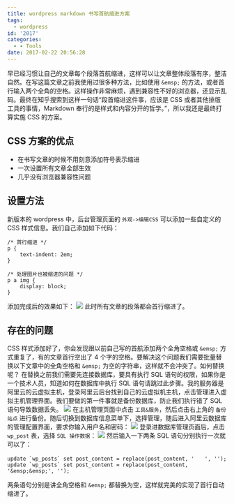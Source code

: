 ```yaml
---
title: wordpress markdown 书写首航缩进方案
tags:
  - wordpress
id: '2017'
categories:
  - - Tools
date: 2017-02-22 20:56:28
---
```


早已经习惯让自己的文章每个段落首航缩进，这样可以让文章整体段落有序，整洁自然。在写这篇文章之前我使用过很多种方法，比如使用 `&emsp;` 的方法，或者首行输入两个全角的空格。这样操作非常麻烦，遇到兼容性不好的浏览器，还显示乱码。最终在知乎搜索到这样一句话“段首缩进这件事，应该是 CSS 或者其他排版工具的事情，Markdown 奉行的是样式和内容分开的哲学。”，所以我还是最终打算实施 CSS 的方案。
<!-- more -->
## CSS 方案的优点

*   在书写文章的时候不用刻意添加符号表示缩进
*   一次设置所有文章全部生效
*   几乎没有浏览器兼容性问题

## 设置方法

新版本的 wordpress 中，后台管理页面的 `外观->编辑CSS` 可以添加一些自定义的 CSS 样式信息。我们自己添加如下代码：

```
/* 首行缩进 */
p {
    text-indent: 2em;
}

/* 处理图片也被缩进的问题 */
p a img {
    display: block;
}
```

添加完成后的效果如下： [![](http://www.mycode.net.cn/wp-content/uploads/2017/02/8E443742-7C72-44A8-BAAC-7F2748EDAE11.jpg)](http://www.mycode.net.cn/wp-content/uploads/2017/02/8E443742-7C72-44A8-BAAC-7F2748EDAE11.jpg) 此时所有文章的段落都会首行缩进了。

## 存在的问题

CSS 样式添加好了，你会发现跟以前自己写的首航添加两个全角空格或 `&emsp;` 方式重复了，有的文章首行空出了 4 个字的空格。要解决这个问题我们需要批量替换以下文章中的全角空格和 `&emsp;` 为空的字符串，这样就不会冲突了。如何替换呢？ 在替换之前我们需要先连接数据库，要具有执行 SQL 语句的权限，如果你是一个技术人员，知道如何在数据库中执行 SQL 语句请跳过此步骤。我的服务器是阿里云的云虚拟主机，登录阿里云后台找到自己的云虚拟机主机，点击管理进入虚拟主机管理界面。我们要做的第一件事就是备份数据库，防止我们执行错了 SQL 语句导致数据丢失。 [![](http://www.mycode.net.cn/wp-content/uploads/2017/02/屏幕快照-2017-02-22-20.49.48.png)](http://www.mycode.net.cn/wp-content/uploads/2017/02/屏幕快照-2017-02-22-20.49.48.png) 在主机管理页面中点击 `工具&服务`，然后点击右上角的 `备份站点` 进行备份。随后切换到数据库信息菜单下，选择管理，随后进入阿里云数据库的管理配置界面，要求你输入用户名和密码： [![](http://www.mycode.net.cn/wp-content/uploads/2017/02/屏幕快照-2017-02-22-20.51.42.png)](http://www.mycode.net.cn/wp-content/uploads/2017/02/屏幕快照-2017-02-22-20.51.42.png) 登录进数据库管理页面后，点击 `wp_post` 表，选择 `SQL 操作数据`： [![](http://www.mycode.net.cn/wp-content/uploads/2017/02/屏幕快照-2017-02-22-20.53.35.png)](http://www.mycode.net.cn/wp-content/uploads/2017/02/屏幕快照-2017-02-22-20.53.35.png) 然后输入一下两条 SQL 语句分别执行一次就可以了：

```
update `wp_posts` set post_content = replace(post_content, '　　', '');
update `wp_posts` set post_content = replace(post_content, '&emsp;&emsp;', '');
```

两条语句分别是讲全角空格和 `&emsp;` 都替换为空，这样就完美的实现了首行自动缩进了。